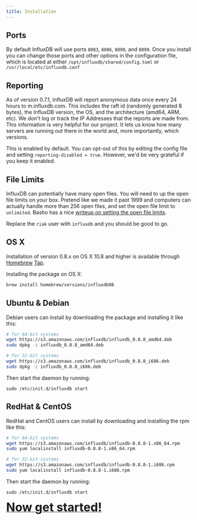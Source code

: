 ```yaml
---
title: Installation
---
```


## Ports
By default InfluxDB will use ports `8083`, `8086`, `8090`, and `8099`. Once you install you can change those ports and other options in the configuration file, which is located at either `/opt/influxdb/shared/config.toml` or `/usr/local/etc/influxdb.conf`

## Reporting

As of version 0.7.1, InfluxDB will report anonymous data once every 24 hours to m.influxdb.com. This includes the raft id (randomly generated 8 bytes), the InfluxDB version, the OS, and the architecture (amd64, ARM, etc). We don't log or track the IP Addresses that the reports are made from. This information is very helpful for our project. It lets us know how many servers are running out there in the world and, more importantly, which versions.

This is enabled by default. You can opt-out of this by editing the config file and setting `reporting-disabled = true`. However, we'd be very grateful if you keep it enabled.

## File Limits

InfluxDB can potentially have many open files. You will need to up the open file limits on your box. Pretend like we made it past 1999 and computers can actually handle more than 256 open files, and set the open file limit to `unlimited`. Basho has a nice [writeup on setting the open file limits](http://docs.basho.com/riak/latest/ops/tuning/open-files-limit/).

Replace the `riak` user with `influxdb` and you should be good to go.

## OS X

Installation of version 0.8.x on OS X 10.8 and higher is available through [Homebrew](http://brew.sh/) [Tap](https://github.com/Homebrew/homebrew/blob/master/share/doc/homebrew/brew-tap.md). 

Installing the package on OS X:

```bash
brew install homebrew/versions/influxdb08
```

## Ubuntu & Debian
Debian users can install by downloading the package and installing it like this:

```bash
# for 64-bit systems
wget https://s3.amazonaws.com/influxdb/influxdb_0.8.8_amd64.deb
sudo dpkg -i influxdb_0.8.8_amd64.deb

# for 32-bit systems
wget https://s3.amazonaws.com/influxdb/influxdb_0.8.8_i686.deb
sudo dpkg -i influxdb_0.8.8_i686.deb
```

Then start the daemon by running:

```
sudo /etc/init.d/influxdb start
```

## RedHat & CentOS
RedHat and CentOS users can install by downloading and installing the rpm like this:

```bash
# for 64-bit systems
wget https://s3.amazonaws.com/influxdb/influxdb-0.8.8-1.x86_64.rpm
sudo yum localinstall influxdb-0.8.8-1.x86_64.rpm

# for 32-bit systems
wget https://s3.amazonaws.com/influxdb/influxdb-0.8.8-1.i686.rpm
sudo yum localinstall influxdb-0.8.8-1.i686.rpm
```

Then start the daemon by running:

```
sudo /etc/init.d/influxdb start
```

<a href="getting_started.html"><font size="6"><b>Now get started!</b></font></a>
